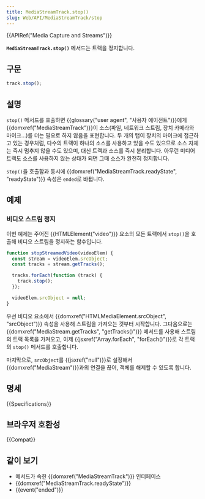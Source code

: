 ```yaml
---
title: MediaStreamTrack.stop()
slug: Web/API/MediaStreamTrack/stop
---
```


{{APIRef("Media Capture and Streams")}}

**`MediaStreamTrack.stop()`** 메서드는 트랙을 정지합니다.

## 구문

```js
track.stop();
```

## 설명

`stop()` 메서드를 호출하면 {{glossary("user agent", "사용자 에이전트")}}에게 {{domxref("MediaStreamTrack")}}이 소스(파일, 네트워크 스트림, 장치 카메라와 마이크...)를 더는 필요로 하지 않음을 표현합니다. 두 개의 탭이 장치의 마이크에 접근하고 있는 경우처럼, 다수의 트랙이 하나의 소스를 사용하고 있을 수도 있으므로 소스 자체는 즉시 멈추지 않을 수도 있으며, 대신 트랙과 소스를 즉시 분리합니다. 아무런 미디어 트랙도 소스를 사용하지 않는 상태가 되면 그때 소스가 완전히 정지합니다.

`stop()`을 호출함과 동시에 {{domxref("MediaStreamTrack.readyState", "readyState")}} 속성은 `ended`로 바뀝니다.

## 예제

### 비디오 스트림 정지

이번 예제는 주어진 {{HTMLElement("video")}} 요소의 모든 트랙에서 `stop()`을 호출해 비디오 스트림을 정지하는 함수입니다.

```js
function stopStreamedVideo(videoElem) {
  const stream = videoElem.srcObject;
  const tracks = stream.getTracks();

  tracks.forEach(function (track) {
    track.stop();
  });

  videoElem.srcObject = null;
}
```

우선 비디오 요소에서 {{domxref("HTMLMediaElement.srcObject", "srcObject")}} 속성을 사용해 스트림을 가져오는 것부터 시작합니다. 그다음으로는 {{domxref("MediaStream.getTracks", "getTracks()")}} 메서드를 사용해 스트림의 트랙 목록을 가져오고, 이제 {{jsxref("Array.forEach", "forEach()")}}로 각 트랙의 `stop()` 메서드를 호출합니다.

마지막으로, `srcObject`를 {{jsxref("null")}}로 설정해서 {{domxref("MediaStream")}}과의 연결을 끊어, 객체를 해제할 수 있도록 합니다.

## 명세

{{Specifications}}

## 브라우저 호환성

{{Compat}}

## 같이 보기

- 메서드가 속한 {{domxref("MediaStreamTrack")}} 인터페이스
- {{domxref("MediaStreamTrack.readyState")}}
- {{event("ended")}}
